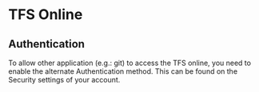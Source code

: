 # TFS Online #

## Authentication ##


To allow other application (e.g.: git) to access the TFS online, you need to enable the alternate Authentication method. This can be found on the Security settings of your account.



